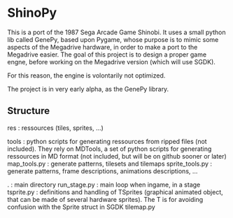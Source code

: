 # ShinoPy
This is a port of the 1987 Sega Arcade Game Shinobi.
It uses a small python lib called GenePy, based upon Pygame, whose purpose is to mimic some aspects of the Megadrive hardware, in order to make a port to the Megadrive easier. The goal of this project is to design a proper game engne, before working on the Megadrive version (which will use SGDK).

For this reason, the engine is volontarily not optimized.

The project is in very early alpha, as the GenePy library.

## Structure

res : ressources (tiles, sprites, ...)

tools : python scripts for generating ressources from ripped files (not included). They rely on MDTools, a set of python scripts for generating ressources in MD format (not included, but will be on github sooner or later)
	map_tools.py : generate patterns, tilesets and tilemaps
	sprite_tools.py : generate patterns, frame descriptions, animations descriptions, ...

. : main directory
run_stage.py : main loop when ingame, in a stage
tsprite.py : definitions and handling of TSprites (graphical animated object, that can be made of several hardware sprites). The T is for avoiding confusion with the Sprite struct in SGDK
tilemap.py
